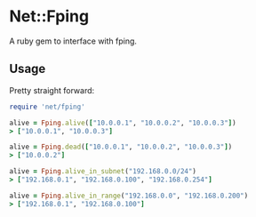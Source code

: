 # Net::Fping

A ruby gem to interface with fping.

## Usage

Pretty straight forward:

```ruby
require 'net/fping'

alive = Fping.alive(["10.0.0.1", "10.0.0.2", "10.0.0.3"])
> ["10.0.0.1", "10.0.0.3"]

alive = Fping.dead(["10.0.0.1", "10.0.0.2", "10.0.0.3"])
> ["10.0.0.2"]

alive = Fping.alive_in_subnet("192.168.0.0/24")
> ["192.168.0.1", "192.168.0.100", "192.168.0.254"]

alive = Fping.alive_in_range("192.168.0.0", "192.168.0.200")
> ["192.168.0.1", "192.168.0.100"]
```
